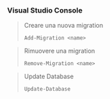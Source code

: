 ### Visual Studio Console
> Creare una nuova migration
>```
>Add-Migration <name>
>```


>Rimuovere una migration
>```
>Remove-Migration <name>
>```

>Update Database
>```
>Update-Database
>```